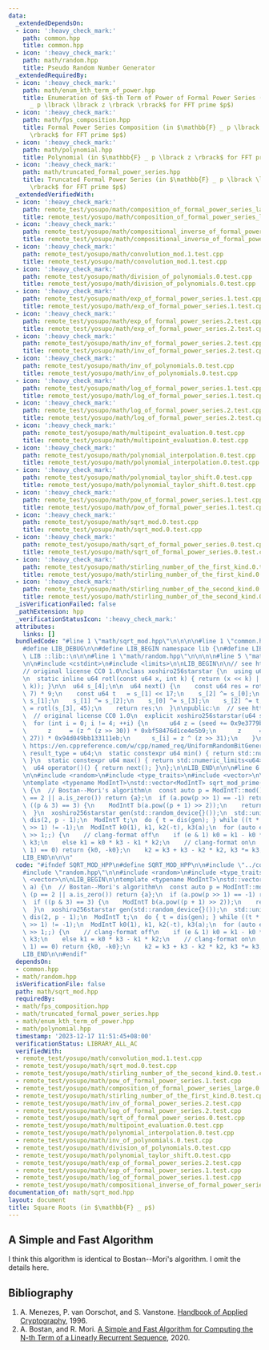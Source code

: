 ```yaml
---
data:
  _extendedDependsOn:
  - icon: ':heavy_check_mark:'
    path: common.hpp
    title: common.hpp
  - icon: ':heavy_check_mark:'
    path: math/random.hpp
    title: Pseudo Random Number Generator
  _extendedRequiredBy:
  - icon: ':heavy_check_mark:'
    path: math/enum_kth_term_of_power.hpp
    title: Enumeration of $k$-th Term of Power of Formal Power Series (in $\mathbb{F}
      _ p \lbrack \lbrack z \rbrack \rbrack$ for FFT prime $p$)
  - icon: ':heavy_check_mark:'
    path: math/fps_composition.hpp
    title: Formal Power Series Composition (in $\mathbb{F} _ p \lbrack \lbrack z \rbrack
      \rbrack$ for FFT prime $p$)
  - icon: ':heavy_check_mark:'
    path: math/polynomial.hpp
    title: Polynomial (in $\mathbb{F} _ p \lbrack z \rbrack$ for FFT prime $p$)
  - icon: ':heavy_check_mark:'
    path: math/truncated_formal_power_series.hpp
    title: Truncated Formal Power Series (in $\mathbb{F} _ p \lbrack \lbrack z \rbrack
      \rbrack$ for FFT prime $p$)
  _extendedVerifiedWith:
  - icon: ':heavy_check_mark:'
    path: remote_test/yosupo/math/composition_of_formal_power_series_large.0.test.cpp
    title: remote_test/yosupo/math/composition_of_formal_power_series_large.0.test.cpp
  - icon: ':heavy_check_mark:'
    path: remote_test/yosupo/math/compositional_inverse_of_formal_power_series_large.0.test.cpp
    title: remote_test/yosupo/math/compositional_inverse_of_formal_power_series_large.0.test.cpp
  - icon: ':heavy_check_mark:'
    path: remote_test/yosupo/math/convolution_mod.1.test.cpp
    title: remote_test/yosupo/math/convolution_mod.1.test.cpp
  - icon: ':heavy_check_mark:'
    path: remote_test/yosupo/math/division_of_polynomials.0.test.cpp
    title: remote_test/yosupo/math/division_of_polynomials.0.test.cpp
  - icon: ':heavy_check_mark:'
    path: remote_test/yosupo/math/exp_of_formal_power_series.1.test.cpp
    title: remote_test/yosupo/math/exp_of_formal_power_series.1.test.cpp
  - icon: ':heavy_check_mark:'
    path: remote_test/yosupo/math/exp_of_formal_power_series.2.test.cpp
    title: remote_test/yosupo/math/exp_of_formal_power_series.2.test.cpp
  - icon: ':heavy_check_mark:'
    path: remote_test/yosupo/math/inv_of_formal_power_series.2.test.cpp
    title: remote_test/yosupo/math/inv_of_formal_power_series.2.test.cpp
  - icon: ':heavy_check_mark:'
    path: remote_test/yosupo/math/inv_of_polynomials.0.test.cpp
    title: remote_test/yosupo/math/inv_of_polynomials.0.test.cpp
  - icon: ':heavy_check_mark:'
    path: remote_test/yosupo/math/log_of_formal_power_series.1.test.cpp
    title: remote_test/yosupo/math/log_of_formal_power_series.1.test.cpp
  - icon: ':heavy_check_mark:'
    path: remote_test/yosupo/math/log_of_formal_power_series.2.test.cpp
    title: remote_test/yosupo/math/log_of_formal_power_series.2.test.cpp
  - icon: ':heavy_check_mark:'
    path: remote_test/yosupo/math/multipoint_evaluation.0.test.cpp
    title: remote_test/yosupo/math/multipoint_evaluation.0.test.cpp
  - icon: ':heavy_check_mark:'
    path: remote_test/yosupo/math/polynomial_interpolation.0.test.cpp
    title: remote_test/yosupo/math/polynomial_interpolation.0.test.cpp
  - icon: ':heavy_check_mark:'
    path: remote_test/yosupo/math/polynomial_taylor_shift.0.test.cpp
    title: remote_test/yosupo/math/polynomial_taylor_shift.0.test.cpp
  - icon: ':heavy_check_mark:'
    path: remote_test/yosupo/math/pow_of_formal_power_series.1.test.cpp
    title: remote_test/yosupo/math/pow_of_formal_power_series.1.test.cpp
  - icon: ':heavy_check_mark:'
    path: remote_test/yosupo/math/sqrt_mod.0.test.cpp
    title: remote_test/yosupo/math/sqrt_mod.0.test.cpp
  - icon: ':heavy_check_mark:'
    path: remote_test/yosupo/math/sqrt_of_formal_power_series.0.test.cpp
    title: remote_test/yosupo/math/sqrt_of_formal_power_series.0.test.cpp
  - icon: ':heavy_check_mark:'
    path: remote_test/yosupo/math/stirling_number_of_the_first_kind.0.test.cpp
    title: remote_test/yosupo/math/stirling_number_of_the_first_kind.0.test.cpp
  - icon: ':heavy_check_mark:'
    path: remote_test/yosupo/math/stirling_number_of_the_second_kind.0.test.cpp
    title: remote_test/yosupo/math/stirling_number_of_the_second_kind.0.test.cpp
  _isVerificationFailed: false
  _pathExtension: hpp
  _verificationStatusIcon: ':heavy_check_mark:'
  attributes:
    links: []
  bundledCode: "#line 1 \"math/sqrt_mod.hpp\"\n\n\n\n#line 1 \"common.hpp\"\n\n\n\n\
    #define LIB_DEBUG\n\n#define LIB_BEGIN namespace lib {\n#define LIB_END }\n#define\
    \ LIB ::lib::\n\n\n#line 1 \"math/random.hpp\"\n\n\n\n#line 5 \"math/random.hpp\"\
    \n\n#include <cstdint>\n#include <limits>\n\nLIB_BEGIN\n\n// see https://prng.di.unimi.it/xoshiro256starstar.c\n\
    // original license CC0 1.0\nclass xoshiro256starstar {\n  using u64 = std::uint64_t;\n\
    \n  static inline u64 rotl(const u64 x, int k) { return (x << k) | (x >> (64 -\
    \ k)); }\n\n  u64 s_[4];\n\n  u64 next() {\n    const u64 res = rotl(s_[1] * 5,\
    \ 7) * 9;\n    const u64 t   = s_[1] << 17;\n    s_[2] ^= s_[0];\n    s_[3] ^=\
    \ s_[1];\n    s_[1] ^= s_[2];\n    s_[0] ^= s_[3];\n    s_[2] ^= t;\n    s_[3]\
    \ = rotl(s_[3], 45);\n    return res;\n  }\n\npublic:\n  // see https://prng.di.unimi.it/splitmix64.c\n\
    \  // original license CC0 1.0\n  explicit xoshiro256starstar(u64 seed) {\n  \
    \  for (int i = 0; i != 4; ++i) {\n      u64 z = (seed += 0x9e3779b97f4a7c15);\n\
    \      z     = (z ^ (z >> 30)) * 0xbf58476d1ce4e5b9;\n      z     = (z ^ (z >>\
    \ 27)) * 0x94d049bb133111eb;\n      s_[i] = z ^ (z >> 31);\n    }\n  }\n  // see\
    \ https://en.cppreference.com/w/cpp/named_req/UniformRandomBitGenerator\n  using\
    \ result_type = u64;\n  static constexpr u64 min() { return std::numeric_limits<u64>::min();\
    \ }\n  static constexpr u64 max() { return std::numeric_limits<u64>::max(); }\n\
    \  u64 operator()() { return next(); }\n};\n\nLIB_END\n\n\n#line 6 \"math/sqrt_mod.hpp\"\
    \n\n#include <random>\n#include <type_traits>\n#include <vector>\n\nLIB_BEGIN\n\
    \ntemplate <typename ModIntT>\nstd::vector<ModIntT> sqrt_mod_prime(ModIntT a)\
    \ {\n  // Bostan--Mori's algorithm\n  const auto p = ModIntT::mod();\n  if (p\
    \ == 2 || a.is_zero()) return {a};\n  if (a.pow(p >> 1) == -1) return {};\n  if\
    \ ((p & 3) == 3) {\n    ModIntT b(a.pow((p + 1) >> 2));\n    return {b, -b};\n\
    \  }\n  xoshiro256starstar gen(std::random_device{}());\n  std::uniform_int_distribution<std::decay_t<decltype(p)>>\
    \ dis(2, p - 1);\n  ModIntT t;\n  do { t = dis(gen); } while ((t * t - 4 * a).pow(p\
    \ >> 1) != -1);\n  ModIntT k0(1), k1, k2(-t), k3(a);\n  for (auto e = (p + 1)\
    \ >> 1;;) {\n    // clang-format off\n    if (e & 1) k0 = k1 - k0 * k2, k1 *=\
    \ k3;\n    else k1 = k0 * k3 - k1 * k2;\n    // clang-format on\n    if ((e >>=\
    \ 1) == 0) return {k0, -k0};\n    k2 = k3 + k3 - k2 * k2, k3 *= k3;\n  }\n}\n\n\
    LIB_END\n\n\n"
  code: "#ifndef SQRT_MOD_HPP\n#define SQRT_MOD_HPP\n\n#include \"../common.hpp\"\n\
    #include \"random.hpp\"\n\n#include <random>\n#include <type_traits>\n#include\
    \ <vector>\n\nLIB_BEGIN\n\ntemplate <typename ModIntT>\nstd::vector<ModIntT> sqrt_mod_prime(ModIntT\
    \ a) {\n  // Bostan--Mori's algorithm\n  const auto p = ModIntT::mod();\n  if\
    \ (p == 2 || a.is_zero()) return {a};\n  if (a.pow(p >> 1) == -1) return {};\n\
    \  if ((p & 3) == 3) {\n    ModIntT b(a.pow((p + 1) >> 2));\n    return {b, -b};\n\
    \  }\n  xoshiro256starstar gen(std::random_device{}());\n  std::uniform_int_distribution<std::decay_t<decltype(p)>>\
    \ dis(2, p - 1);\n  ModIntT t;\n  do { t = dis(gen); } while ((t * t - 4 * a).pow(p\
    \ >> 1) != -1);\n  ModIntT k0(1), k1, k2(-t), k3(a);\n  for (auto e = (p + 1)\
    \ >> 1;;) {\n    // clang-format off\n    if (e & 1) k0 = k1 - k0 * k2, k1 *=\
    \ k3;\n    else k1 = k0 * k3 - k1 * k2;\n    // clang-format on\n    if ((e >>=\
    \ 1) == 0) return {k0, -k0};\n    k2 = k3 + k3 - k2 * k2, k3 *= k3;\n  }\n}\n\n\
    LIB_END\n\n#endif"
  dependsOn:
  - common.hpp
  - math/random.hpp
  isVerificationFile: false
  path: math/sqrt_mod.hpp
  requiredBy:
  - math/fps_composition.hpp
  - math/truncated_formal_power_series.hpp
  - math/enum_kth_term_of_power.hpp
  - math/polynomial.hpp
  timestamp: '2023-12-17 11:51:45+08:00'
  verificationStatus: LIBRARY_ALL_AC
  verifiedWith:
  - remote_test/yosupo/math/convolution_mod.1.test.cpp
  - remote_test/yosupo/math/sqrt_mod.0.test.cpp
  - remote_test/yosupo/math/stirling_number_of_the_second_kind.0.test.cpp
  - remote_test/yosupo/math/pow_of_formal_power_series.1.test.cpp
  - remote_test/yosupo/math/composition_of_formal_power_series_large.0.test.cpp
  - remote_test/yosupo/math/stirling_number_of_the_first_kind.0.test.cpp
  - remote_test/yosupo/math/inv_of_formal_power_series.2.test.cpp
  - remote_test/yosupo/math/log_of_formal_power_series.2.test.cpp
  - remote_test/yosupo/math/sqrt_of_formal_power_series.0.test.cpp
  - remote_test/yosupo/math/multipoint_evaluation.0.test.cpp
  - remote_test/yosupo/math/polynomial_interpolation.0.test.cpp
  - remote_test/yosupo/math/inv_of_polynomials.0.test.cpp
  - remote_test/yosupo/math/division_of_polynomials.0.test.cpp
  - remote_test/yosupo/math/polynomial_taylor_shift.0.test.cpp
  - remote_test/yosupo/math/exp_of_formal_power_series.2.test.cpp
  - remote_test/yosupo/math/exp_of_formal_power_series.1.test.cpp
  - remote_test/yosupo/math/log_of_formal_power_series.1.test.cpp
  - remote_test/yosupo/math/compositional_inverse_of_formal_power_series_large.0.test.cpp
documentation_of: math/sqrt_mod.hpp
layout: document
title: Square Roots (in $\mathbb{F} _ p$)
---
```


## A Simple and Fast Algorithm

I think this algorithm is identical to Bostan--Mori's algorithm. I omit the details here.

## Bibliography

1. A. Menezes, P. van Oorschot, and S. Vanstone. [Handbook of Applied Cryptography](http://cacr.uwaterloo.ca/hac/), 1996.
2. A. Bostan, and R. Mori. [A Simple and Fast Algorithm for Computing the N-th Term of a Linearly Recurrent Sequence](https://arxiv.org/abs/2008.08822v1), 2020.

